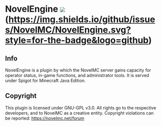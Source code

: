 # NovelEngine [![](https://img.shields.io/travis/NovelMC/NovelEngine.svg?style=for-the-badge&logo=travis)](https://travis-ci.org/NovelMC/NovelEngine/)(https://img.shields.io/github/issues/NovelMC/NovelEngine.svg?style=for-the-badge&logo=github)
## Info
NovelEngine is a plugin by which the NovelMC server gains capacity for operator status, in-game functions, and administrator tools. It is served under Spigot for Minecraft Java Edition.

## Copyright
This plugin is licensed under GNU-GPL v3.0.  All rights go to the respective developers, and to NovelMC as a creative entity.  Copyright violations can be reported: https://novelmc.net/forum
